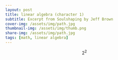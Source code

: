 ```yaml
---
layout: post
title: linear algebra (character 1)
subtitle: Excerpt from Soulshaping by Jeff Brown
cover-img: /assets/img/path.jpg
thumbnail-img: /assets/img/thumb.png
share-img: /assets/img/path.jpg
tags: [math, linear algebra]
---
```



$$2^2$$